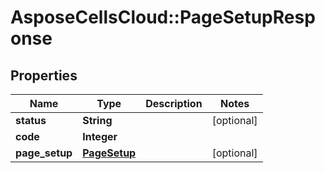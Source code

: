 # AsposeCellsCloud::PageSetupResponse

## Properties
Name | Type | Description | Notes
------------ | ------------- | ------------- | -------------
**status** | **String** |  | [optional] 
**code** | **Integer** |  | 
**page_setup** | [**PageSetup**](PageSetup.md) |  | [optional] 


